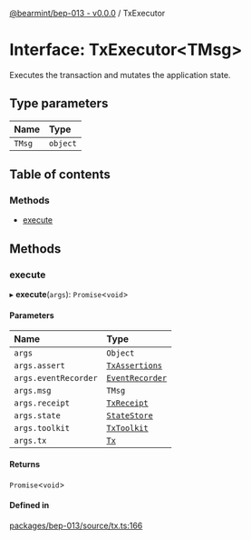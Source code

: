[@bearmint/bep-013 - v0.0.0](../README.md) / TxExecutor

# Interface: TxExecutor<TMsg\>

Executes the transaction and mutates the application state.

## Type parameters

| Name | Type |
| :------ | :------ |
| `TMsg` | `object` |

## Table of contents

### Methods

- [execute](TxExecutor.md#execute)

## Methods

### execute

▸ **execute**(`args`): `Promise`<`void`\>

#### Parameters

| Name | Type |
| :------ | :------ |
| `args` | `Object` |
| `args.assert` | [`TxAssertions`](TxAssertions.md) |
| `args.eventRecorder` | [`EventRecorder`](EventRecorder.md) |
| `args.msg` | `TMsg` |
| `args.receipt` | [`TxReceipt`](TxReceipt.md) |
| `args.state` | [`StateStore`](StateStore.md) |
| `args.toolkit` | [`TxToolkit`](TxToolkit.md) |
| `args.tx` | [`Tx`](Tx.md) |

#### Returns

`Promise`<`void`\>

#### Defined in

[packages/bep-013/source/tx.ts:166](https://github.com/bearmint/bearmint/blob/main/packages/bep-013/source/tx.ts#L166)

